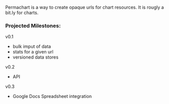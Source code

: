 Permachart is a way to create opaque urls for chart resources. It is
rougly a bit.ly for charts.


### Projected Milestones:

v0.1
* bulk imput of data
* stats for a given url
* versioned data stores

v0.2
* API

v0.3
* Google Docs Spreadsheet integration
